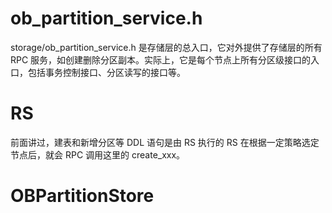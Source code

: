 

# ob_partition_service.h

storage/ob_partition_service.h 是存储层的总入口，它对外提供了存储层的所有 RPC 服务，如创建删除分区副本。实际上，它是每个节点上所有分区级接口的入口，包括事务控制接口、分区读写的接口等。


# RS
前面讲过，建表和新增分区等 DDL 语句是由 RS 执行的
RS 在根据一定策略选定节点后，就会 RPC 调用这里的 create_xxx。


# OBPartitionStore